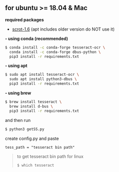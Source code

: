 ## for ubuntu >= 18.04 & Mac

**required packages**

- [scrot-1.6](https://github.com/resurrecting-open-source-projects/scrot) (apt includes older version do NOT use it)

**- using conda (recommended)**

```sh
$ conda install -c conda-forge tesseract-ocr \
  conda install -c conda-forge dbus-python \
  pip3 install -r requirements.txt
```

**- using apt**

```sh
$ sudo apt install tesseract-ocr \
  sudo apt install python3-dbus \
  pip3 install -r requirements.txt
```

**- using brew**

```sh
$ brew install tesseract \
  brew install d-bus \
  pip3 install -r requirements.txt
```

and then run

```sh
$ python3 getSS.py
```

create config.py and paste

```
tess_path = "tesseract bin path"

```

> to get tesseract bin path for linux
>
> ```sh
> $ which tesseract
> ```
